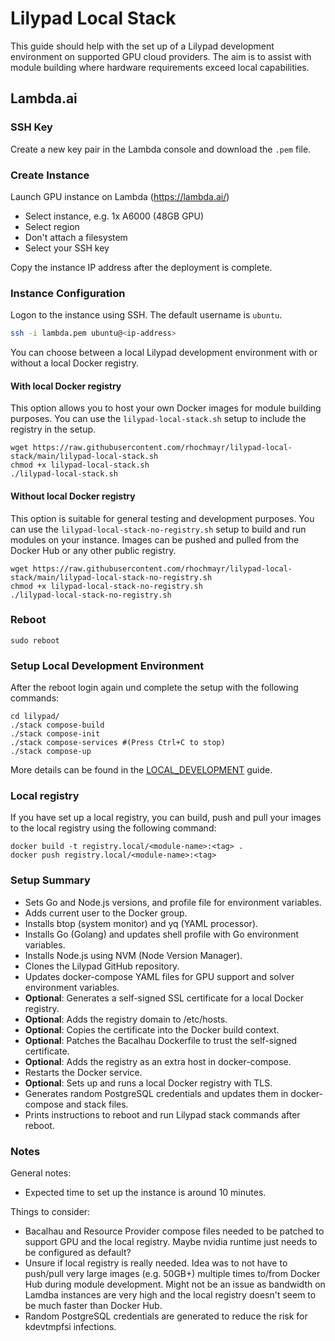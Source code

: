 # Lilypad Local Stack

This guide should help with the set up of a Lilypad development environment on supported GPU cloud providers. The aim is to assist with module building where hardware requirements exceed local capabilities.

## Lambda.ai

### SSH Key

Create a new key pair in the Lambda console and download the `.pem` file.

### Create Instance

Launch GPU instance on Lambda (https://lambda.ai/)
- Select instance, e.g. 1x A6000 (48GB GPU)
- Select region
- Don't attach a filesystem
- Select your SSH key

Copy the instance IP address after the deployment is complete.

### Instance Configuration

Logon to the instance using SSH. The default username is `ubuntu`.

```bash
ssh -i lambda.pem ubuntu@<ip-address>
```

You can choose between a local Lilypad development environment with or without a local Docker registry.

#### With local Docker registry
This option allows you to host your own Docker images for module building purposes. You can use the `lilypad-local-stack.sh` setup to include the registry in the setup.

```
wget https://raw.githubusercontent.com/rhochmayr/lilypad-local-stack/main/lilypad-local-stack.sh
chmod +x lilypad-local-stack.sh
./lilypad-local-stack.sh
```

#### Without local Docker registry
This option is suitable for general testing and development purposes. You can use the `lilypad-local-stack-no-registry.sh` setup to build and run modules on your instance. Images can be pushed and pulled from the Docker Hub or any other public registry.

```
wget https://raw.githubusercontent.com/rhochmayr/lilypad-local-stack/main/lilypad-local-stack-no-registry.sh
chmod +x lilypad-local-stack-no-registry.sh
./lilypad-local-stack-no-registry.sh
```

### Reboot

```
sudo reboot
```

### Setup Local Development Environment

After the reboot login again und complete the setup with the following commands:

```
cd lilypad/
./stack compose-build
./stack compose-init
./stack compose-services #(Press Ctrl+C to stop)
./stack compose-up
```

More details can be found in the [LOCAL_DEVELOPMENT](https://github.com/Lilypad-Tech/lilypad/blob/main/LOCAL_DEVELOPMENT.md) guide.

### Local registry
If you have set up a local registry, you can build, push and pull your images to the local registry using the following command:

```
docker build -t registry.local/<module-name>:<tag> .
docker push registry.local/<module-name>:<tag>
```

### Setup Summary

- Sets Go and Node.js versions, and profile file for environment variables.
- Adds current user to the Docker group.
- Installs btop (system monitor) and yq (YAML processor).
- Installs Go (Golang) and updates shell profile with Go environment variables.
- Installs Node.js using NVM (Node Version Manager).
- Clones the Lilypad GitHub repository.
- Updates docker-compose YAML files for GPU support and solver environment variables.
- **Optional**: Generates a self-signed SSL certificate for a local Docker registry.
- **Optional**: Adds the registry domain to /etc/hosts.
- **Optional**: Copies the certificate into the Docker build context.
- **Optional**: Patches the Bacalhau Dockerfile to trust the self-signed certificate.
- **Optional**: Adds the registry as an extra host in docker-compose.
- Restarts the Docker service.
- **Optional**: Sets up and runs a local Docker registry with TLS.
- Generates random PostgreSQL credentials and updates them in docker-compose and stack files.
- Prints instructions to reboot and run Lilypad stack commands after reboot.

### Notes

General notes:

- Expected time to set up the instance is around 10 minutes.

Things to consider:

- Bacalhau and Resource Provider compose files needed to be patched to support GPU and the local registry. Maybe nvidia runtime just needs to be configured as default?
- Unsure if local registry is really needed. Idea was to not have to push/pull very large images (e.g. 50GB+) multiple times to/from Docker Hub during module development. Might not be an issue as bandwidth on Lamdba instances are very high and the local registry doesn't seem to be much faster than Docker Hub.
- Random PostgreSQL credentials are generated to reduce the risk for kdevtmpfsi infections.
